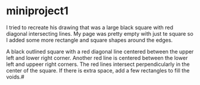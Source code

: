 # miniproject1
I tried to recreate his drawing that was a large black square with red diagonal intersecting lines. My page was pretty empty with just te square so I added some more rectangle and square shapes around the edges.

A black outlined square with a red diagonal line centered between the upper left and lower right corner. Another red line is centered between the lower left and uppeer right corners. The red lines intersect perpendicularly in the center of the square. If there is extra space, add a few rectangles to fill the voids.#